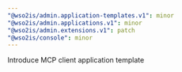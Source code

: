 ```yaml
---
"@wso2is/admin.application-templates.v1": minor
"@wso2is/admin.applications.v1": minor
"@wso2is/admin.extensions.v1": patch
"@wso2is/console": minor
---
```


Introduce MCP client application template
